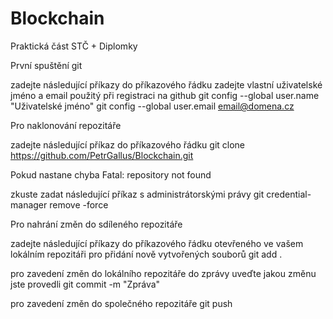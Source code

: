 # Blockchain
Praktická část STČ + Diplomky

První spuštění git

zadejte následující příkazy do příkazového řádku
zadejte vlastní uživatelské jméno a email použitý při registraci na github
git config --global user.name "Uživatelské jméno"
git config --global user.email email@domena.cz

Pro naklonování repozitáře

zadejte následující příkaz do příkazového řádku
git clone https://github.com/PetrGallus/Blockchain.git

Pokud nastane chyba Fatal: repository not found

zkuste zadat následující příkaz s administrátorskými právy
git credential-manager remove -force

Pro nahrání změn do sdíleného repozitáře

zadejte následující příkazy do příkazového řádku otevřeného ve vašem lokálním repozitáři
pro přidání nově vytvořených souborů
git add .

pro zavedení změn do lokálního repozitáře
do zprávy uveďte jakou změnu jste provedli
git commit -m "Zpráva"

pro zavedení změn do společného repozitáře
git push
